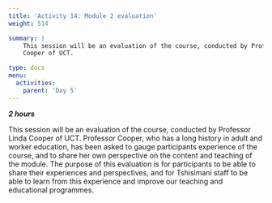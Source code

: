 ```yaml
---
title: 'Activity 14: Module 2 evaluation'
weight: 514

summary: |
    This session will be an evaluation of the course, conducted by Professor Linda
    Cooper of UCT.

type: docs
menu:
  activities:
    parent: 'Day 5'
---
```


***2 hours***

This session will be an evaluation of the course, conducted by Professor Linda
Cooper of UCT. Professor Cooper, who has a long history in adult and worker
education, has been asked to gauge participants experience of the course, and to
share her own perspective on the content and teaching of the module. The purpose
of this evaluation is for participants to be able to share their experiences and
perspectives, and for Tshisimani staff to be able to learn from this experience and
improve our teaching and educational programmes.
